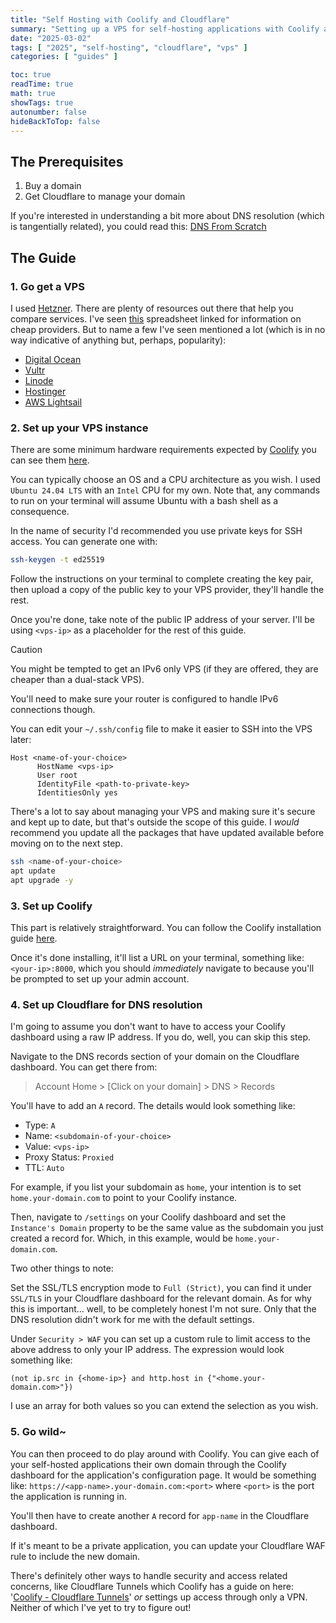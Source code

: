 ```yaml
---
title: "Self Hosting with Coolify and Cloudflare"
summary: "Setting up a VPS for self-hosting applications with Coolify and Cloudflare"
date: "2025-03-02"
tags: [ "2025", "self-hosting", "cloudflare", "vps" ]
categories: [ "guides" ]

toc: true
readTime: true
math: true
showTags: true
autonumber: false
hideBackToTop: false
---
```


## The Prerequisites

1. Buy a domain
2. Get Cloudflare to manage your domain

If you're interested in understanding a bit more about DNS resolution (which is tangentially related), you could read
this: [DNS From Scratch](/dev/2024/dns-from-scratch/)

## The Guide

### 1. Go get a VPS

I used [Hetzner](https://www.hetzner.com/cloud). There are plenty of resources out
there that help you compare services. I've
seen [this](https://docs.google.com/spreadsheets/d/e/2PACX-1vRYARikgwMhj26rqu5k1Kpu9kjey1IBPF9LSURkoB7BYnawG9zsi5fYGmVAQrKCaNaBGcgFtOlWSSFZ/pubhtml?gid=0&single=true)
spreadsheet linked for information on cheap providers. But to name a few I've seen mentioned a lot (which is in no way
indicative of
anything but, perhaps, popularity):

- [Digital Ocean](https://www.digitalocean.com/solutions/vps-hosting)
- [Vultr](https://www.vultr.com/products/cloud-compute/)
- [Linode](https://www.linode.com/products/shared/)
- [Hostinger](https://www.hostinger.com/vps-hosting)
- [AWS Lightsail](https://aws.amazon.com/lightsail/)

### 2. Set up your VPS instance

There are some minimum hardware requirements expected by [Coolify](https://coolify.io/) you can see
them [here](https://coolify.io/docs/get-started/installation#_4-minimum-hardware-requirements).

You can typically choose an OS and a CPU architecture as you wish. I used `Ubuntu 24.04 LTS` with an `Intel` CPU for my
own. Note that, any commands to run on your terminal will assume Ubuntu with a bash shell as a consequence.

In the name of security I'd recommended you use private keys for SSH access. You can generate one with:

```bash
ssh-keygen -t ed25519
```

Follow the instructions on your terminal to complete creating the key pair, then upload a copy of the public key to your
VPS provider, they'll handle the rest.

Once you're done, take note of the public IP address of your server. I'll be using `<vps-ip>` as a placeholder for the
rest of this guide.

> [!CAUTION]
> You might be tempted to get an IPv6 only VPS (if they are offered, they are cheaper than a dual-stack VPS).
>
> You'll need to make sure your router is configured to handle IPv6 connections though.

You can edit your `~/.ssh/config` file to make it easier to SSH into the VPS later:

```
Host <name-of-your-choice>
      HostName <vps-ip>
      User root
      IdentityFile <path-to-private-key>
      IdentitiesOnly yes
```

There's a lot to say about managing your VPS and making sure it's secure and kept up to date, but that's outside the
scope of this guide. I *would* recommend you update all the packages that have updated available before moving on to the
next step.

```bash
ssh <name-of-your-choice>
apt update 
apt upgrade -y
```

### 3. Set up Coolify

This part is relatively straightforward. You can follow the Coolify installation
guide [here](https://coolify.io/docs/get-started/installation).

Once it's done installing, it'll list a URL on your terminal, something like: `<your-ip>:8000`, which you should
*immediately* navigate to because you'll be prompted to set up your admin account.

### 4. Set up Cloudflare for DNS resolution

I'm going to assume you don't want to have to access your Coolify dashboard using a raw IP address. If you do, well, you
can skip this step.

Navigate to the DNS records section of your domain on the Cloudflare dashboard. You can get there from:

> Account Home > [Click on your domain] > DNS > Records

You'll have to add an `A` record. The details would look something like:

- Type: `A`
- Name: `<subdomain-of-your-choice>`
- Value: `<vps-ip>`
- Proxy Status: `Proxied`
- TTL: `Auto`

For example, if you list your subdomain as `home`, your intention is to set `home.your-domain.com` to point to your
Coolify instance.

Then, navigate to `/settings` on your Coolify dashboard and set the `Instance's Domain` property to be the same value as
the subdomain you just created a record for. Which, in this example, would be `home.your-domain.com`.

Two other things to note:

Set the SSL/TLS encryption mode to `Full (Strict)`, you can find it under `SSL/TLS` in your Cloudflare dashboard for
the relevant domain. As for why this is important... well, to be completely honest I'm not sure. Only that the DNS
resolution didn't work for me with the default settings.

Under `Security > WAF` you can set up a custom rule to limit access to the above address to only your IP address. The
expression would look something like:

```
(not ip.src in {<home-ip>} and http.host in {"<home.your-domain.com>"})
```

I use an array for both values so you can extend the selection as you wish.

### 5. Go wild~

You can then proceed to do play around with Coolify. You can give each of your self-hosted applications
their own domain through the Coolify dashboard for the application's configuration page. It would be something like:
`https://<app-name>.your-domain.com:<port>` where `<port>` is the port the application is running in.

You'll then have to create another `A` record for `app-name` in the Cloudflare dashboard.

If it's meant to be a private application, you can update your Cloudflare WAF rule to include the new domain.

There's definitely other ways to handle security and access related concerns, like Cloudflare Tunnels which Coolify has
a guide on
here: '[Coolify - Cloudflare Tunnels](https://coolify.io/docs/knowledge-base/cloudflare/tunnels/overview)' *or* settings
up access through only a VPN. Neither of which I've yet to try to figure out!

